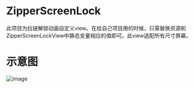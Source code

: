 # ZipperScreenLock
此项目为拉链解锁动画自定义view。在给自己项目用的时候，只需替换资源和ZipperScreenLockView中静态变量相应的值即可。此view适配所有尺寸屏幕。
# 示意图
![image](https://github.com/sarlmoclen/ZipperScreenLock/blob/master/zipper_screen_lock.gif)
